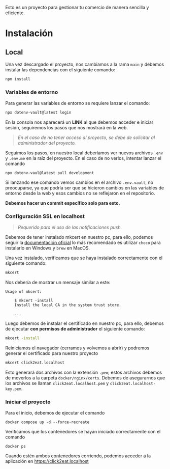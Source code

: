 Esto es un proyecto para gestionar tu comercio de manera sencilla y eficiente.

# Instalación

## Local

Una vez descargado el proyecto, nos cambiamos a la rama `main` y debemos instalar las dependencias con el siguiente comando:
```bash
npm install
```

### Variables de entorno
Para generar las variables de entorno se requiere lanzar el comando:
```bash
npx dotenv-vault@latest login
```
En la consola nos aparecerá un **LINK** al que debemos acceder e iniciar sesión, seguiremos los pasos que nos
mostrará en la web.

> _En el caso de no tener acceso al proyecto, se debe de solicitar al administrador del proyecto._

Seguimos los pasos, en nuestro local deberíamos ver nuevos archivos `.env` y `.env.me` en la raíz del proyecto. En el caso
de no verlos, intentar lanzar el comando 
```shell
npx dotenv-vaul@latest pull development
```
Si lanzando ese comando vemos cambios en el archivo `.env.vault`, no preocuparse, ya que podría ser que se hicieron
cambios en las variables de entorno desde la web y esos cambios no se reflejaron en el repositorio. 

**Debemos hacer un commit específico solo para esto.**

### Configuración SSL en localhost
> _Requerido para el uso de las notificaciones push._

Debemos de tener instalado mkcert en nuestro pc, para ello, podemos seguir la [documentación oficial](https://github.com/FiloSottile/mkcert)
lo más recomendado es utilizar `choco` para instalarlo en Windows y `brew` en MacOS.

Una vez instalado, verificamos que se haya instalado correctamente con el siguiente comando:
```bash
mkcert
```
Nos debería de mostrar un mensaje similar a este:
```text
Usage of mkcert:

	$ mkcert -install
	Install the local CA in the system trust store.
	
	...
```

Luego debemos de instalar el certificado en nuestro pc, para ello, debemos de ejecutar
**con permisos de administrador** el siguiente comando:
```bash
mkcert -install
```
Reiniciamos el navegador (cerramos y volvemos a abrir) y podremos generar el certificado para nuestro proyecto
```bash
mkcert click2eat.localhost
```
Esto generará dos archivos con la extensión `.pem`, estos archivos debemos de moverlos a la carpeta `docker/nginx/certs`.
Debemos de asegurarnos que los archivos se llaman `click2eat.localhost.pem` y `click2eat.localhost-key.pem`.

### Iniciar el proyecto
Para el inicio, debemos de ejecutar el comando
```shell
docker compose up -d --force-recreate
```
Verificamos que los contenedores se hayan iniciado correctamente con el comando
```shell
docker ps
```
Cuando estén ambos contenedores corriendo, podemos acceder a la aplicación en https://click2eat.localhost